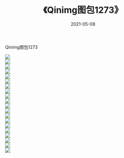 ﻿---
layout: post
title:  《Qinimg图包1273》
date:   2021-05-08
img: http://imgx.orgx.ga/Qinimg图包/Qinimg图包1273/000.jpg
categories: [美女, 清纯, 唯美]
---

Qinimg图包1273

 ![](http://imgx.orgx.ga/Qinimg图包/Qinimg图包1273/001.jpg) <br>![](http://imgx.orgx.ga/Qinimg图包/Qinimg图包1273/002.jpg) <br>![](http://imgx.orgx.ga/Qinimg图包/Qinimg图包1273/003.jpg) <br>![](http://imgx.orgx.ga/Qinimg图包/Qinimg图包1273/004.jpg) <br>![](http://imgx.orgx.ga/Qinimg图包/Qinimg图包1273/005.jpg) <br>![](http://imgx.orgx.ga/Qinimg图包/Qinimg图包1273/006.jpg) <br>![](http://imgx.orgx.ga/Qinimg图包/Qinimg图包1273/007.jpg) <br>![](http://imgx.orgx.ga/Qinimg图包/Qinimg图包1273/008.jpg) <br>![](http://imgx.orgx.ga/Qinimg图包/Qinimg图包1273/009.jpg) <br>![](http://imgx.orgx.ga/Qinimg图包/Qinimg图包1273/010.jpg) <br>![](http://imgx.orgx.ga/Qinimg图包/Qinimg图包1273/011.jpg) <br>![](http://imgx.orgx.ga/Qinimg图包/Qinimg图包1273/012.jpg) <br>![](http://imgx.orgx.ga/Qinimg图包/Qinimg图包1273/013.jpg) <br>![](http://imgx.orgx.ga/Qinimg图包/Qinimg图包1273/014.jpg) <br>![](http://imgx.orgx.ga/Qinimg图包/Qinimg图包1273/015.jpg) <br>![](http://imgx.orgx.ga/Qinimg图包/Qinimg图包1273/016.jpg) <br>![](http://imgx.orgx.ga/Qinimg图包/Qinimg图包1273/017.jpg) <br>![](http://imgx.orgx.ga/Qinimg图包/Qinimg图包1273/018.jpg) <br>![](http://imgx.orgx.ga/Qinimg图包/Qinimg图包1273/019.jpg) <br>![](http://imgx.orgx.ga/Qinimg图包/Qinimg图包1273/020.jpg) <br>